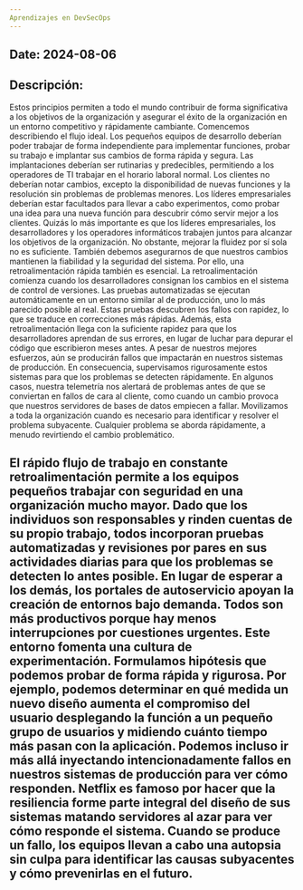 ```yaml
---
Aprendizajes en DevSecOps
---
```


Date: 2024-08-06
---
Descripción: 
---
Estos principios permiten a todo el mundo contribuir de forma significativa a los objetivos de la organización y asegurar el éxito de la organización en un entorno competitivo y rápidamente cambiante.
Comencemos describiendo el flujo ideal. 
Los pequeños equipos de desarrollo deberían poder trabajar de forma independiente para implementar funciones, probar su trabajo e implantar sus cambios de forma rápida y segura. Las implantaciones deberían ser rutinarias y predecibles, permitiendo a los operadores de TI trabajar en el horario laboral normal. 
Los clientes no deberían notar cambios, excepto la disponibilidad de nuevas funciones y la resolución sin problemas de problemas menores. 
Los líderes empresariales deberían estar facultados para llevar a cabo experimentos, como probar una idea para una nueva función para descubrir cómo servir mejor a los clientes. Quizás lo más importante es que los líderes empresariales, los desarrolladores y los operadores informáticos trabajen juntos para alcanzar los objetivos de la organización. No obstante, mejorar la fluidez por sí sola no es suficiente. 
También debemos asegurarnos de que nuestros cambios mantienen la fiabilidad y la seguridad del sistema. Por ello, una retroalimentación rápida también es esencial. La retroalimentación comienza cuando los desarrolladores consignan los cambios en el sistema de control de versiones. Las pruebas automatizadas se ejecutan automáticamente en un entorno similar al de producción, uno lo más parecido posible al real. Estas pruebas descubren los fallos con rapidez, lo que se traduce en correcciones más rápidas. Además, esta retroalimentación llega con la suficiente rapidez para que los desarrolladores aprendan de sus errores, en lugar de luchar para depurar el código que escribieron meses antes. A pesar de nuestros mejores esfuerzos, aún se producirán fallos que impactarán en nuestros sistemas de producción. En consecuencia, supervisamos rigurosamente estos sistemas para que los problemas se detecten rápidamente. 
En algunos casos, nuestra telemetría nos alertará de problemas antes de que se conviertan en fallos de cara al cliente, como cuando un cambio provoca que nuestros servidores de bases de datos empiecen a fallar. Movilizamos a toda la organización cuando es necesario para identificar y resolver el problema subyacente. Cualquier problema se aborda rápidamente, a menudo revirtiendo el cambio problemático. 

El rápido flujo de trabajo en constante retroalimentación permite a los equipos pequeños trabajar con seguridad en una organización mucho mayor. Dado que los individuos son responsables y rinden cuentas de su propio trabajo, todos incorporan pruebas automatizadas y revisiones por pares en sus actividades diarias para que los problemas se detecten lo antes posible. 
En lugar de esperar a los demás, los portales de autoservicio apoyan la creación de entornos bajo demanda. Todos son más productivos porque hay menos interrupciones por cuestiones urgentes. Este entorno fomenta una cultura de experimentación. Formulamos hipótesis que podemos probar de forma rápida y rigurosa. 
Por ejemplo, podemos determinar en qué medida un nuevo diseño aumenta el compromiso del usuario desplegando la función a un pequeño grupo de usuarios y midiendo cuánto tiempo más pasan con la aplicación. Podemos incluso ir más allá inyectando intencionadamente fallos en nuestros sistemas de producción para ver cómo responden. Netflix es famoso por hacer que la resiliencia forme parte integral del diseño de sus sistemas matando servidores al azar para ver cómo responde el sistema. Cuando se produce un fallo, los equipos llevan a cabo una autopsia sin culpa para identificar las causas subyacentes y cómo prevenirlas en el futuro.
---
